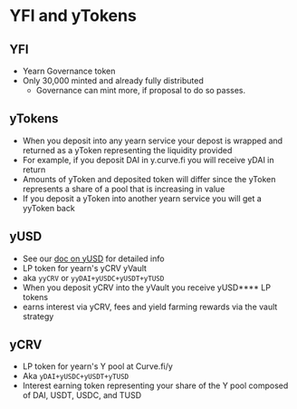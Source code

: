 # YFI and yTokens

## YFI

- Yearn Governance token
- Only 30,000 minted and already fully distributed
  - Governance can mint more, if proposal to do so passes.

## yTokens

- When you deposit into any yearn service your depost is wrapped and returned as a yToken representing the liquidity provided
- For example, if you deposit DAI in y.curve.fi you will receive yDAI in return
- Amounts of yToken and deposited token will differ since the yToken represents a share of a pool that is increasing in value
- If you deposit a yToken into another yearn service you will get a yyToken back

## yUSD

- See our [doc on yUSD](https://docs.yearn.finance/yusd) for detailed info
- LP token for yearn's yCRV yVault
- aka `yyCRV` or `yyDAI+yUSDC+yUSDT+yTUSD`
- When you deposit yCRV into the yVault you receive yUSD\*\*\*\* LP tokens
- earns interest via yCRV, fees and yield farming rewards via the vault strategy

## yCRV

- LP token for yearn's Y pool at Curve.fi/y
- Aka `yDAI+yUSDC+yUSDT+yTUSD`
- Interest earning token representing your share of the Y pool composed of DAI, USDT, USDC, and TUSD
